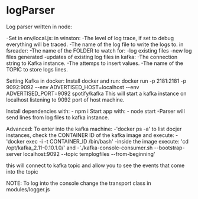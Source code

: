 # logParser

Log parser written in node:

-Set in env/local.js:
    in winston:
        -The level of log trace, if set to debug everything will be traced.
        -The name of the log file to write the logs to.
    in fsreader:
        -The name of the FOLDER to watch for:
            -log existing files
            -new log files generated
            -updates of existing log files
    in kafka:
        -The connection string to Kafka instance.
        -The attemps to insert values.
        -The name of the TOPIC to store logs lines.



Setting Kafka in docker:
Install docker and run:
docker run -p 2181:2181 -p 9092:9092 --env ADVERTISED_HOST=localhost --env ADVERTISED_PORT=9092 spotify/kafka
This will start a kafka instance on localhost listening to 9092 port of host machine.

Install dependencies with:
    - npm i
Start app with:
    - node start
-Parser will send lines from log files to kafka instance.



Advanced:
To enter into the kafka machine:
    -'docker ps -a' to list docjer instances, check the CONTAINER ID of the kafka image and execute:
    -'docker exec -i -t CONTAINER_ID /bin/bash'
    -inside the image execute: 'cd /opt/kafka_2.11-0.10.1.0/' and
    -'./kafka-console-consumer.sh --bootstrap-server localhost:9092 --topic templogfiles --from-beginning'

this will connect to kafka topic and allow you to see the events that come into the topic

NOTE: To log into the console change the transport class in modules/logger.js    